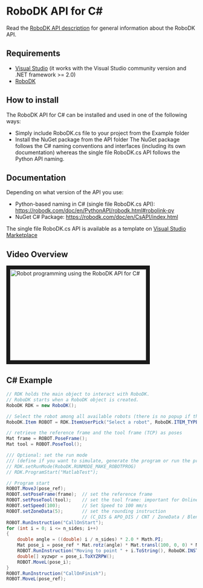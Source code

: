 RoboDK API for C#
======================
Read the [RoboDK API description](../README.md) for general information about the RoboDK API.

Requirements
------------
- [Visual Studio](https://www.visualstudio.com/downloads/) (it works with the Visual Studio community version and .NET framework >= 2.0)
- [RoboDK](https://robodk.com/download)

How to install
------------
The RoboDK API for C# can be installed and used in one of the following ways:
- Simply include RoboDK.cs file to your project from the Example folder
- Install the NuGet package from the API folder
The NuGet package follows the C# naming conventions and interfaces (including its own documentation) whereas the single file RoboDK.cs API follows the Python API naming.

Documentation
-------------
Depending on what version of the API you use:
- Python-based naming in C# (single file RoboDK.cs API): https://robodk.com/doc/en/PythonAPI/robodk.html#robolink-py
- NuGet C# Package: https://robodk.com/doc/en/CsAPI/index.html

The single file RoboDK.cs API is available as a template on [Visual Studio Marketplace](https://marketplace.visualstudio.com/items?itemName=RoboDK.RoboDK-Template)

Video Overview
--------------
<a href="http://www.youtube.com/watch?feature=player_embedded&v=3I6OK1Kd2Eo " target="_blank"><img src="http://img.youtube.com/vi/3I6OK1Kd2Eo/0.jpg" alt="Robot programming using the RoboDK API for C#" width="360" height="240" border="10" /></a>

C# Example
------------
```csharp
// RDK holds the main object to interact with RoboDK.
// RoboDK starts when a RoboDK object is created.
RoboDK RDK = new RoboDK();

// Select the robot among all available robots (there is no popup if there is only 1 robot)
RoboDK.Item ROBOT = RDK.ItemUserPick("Select a robot", RoboDK.ITEM_TYPE_ROBOT);

// retrieve the reference frame and the tool frame (TCP) as poses
Mat frame = ROBOT.PoseFrame();
Mat tool = ROBOT.PoseTool();

/// Optional: set the run mode 
/// (define if you want to simulate, generate the program or run the program on the robot)
// RDK.setRunMode(RoboDK.RUNMODE_MAKE_ROBOTPROG)
// RDK.ProgramStart("MatlabTest");

// Program start
ROBOT.MoveJ(pose_ref);
ROBOT.setPoseFrame(frame);  // set the reference frame
ROBOT.setPoseTool(tool);    // set the tool frame: important for Online Programming
ROBOT.setSpeed(100);        // Set Speed to 100 mm/s
ROBOT.setZoneData(5);       // set the rounding instruction 
                            // (C_DIS & APO_DIS / CNT / ZoneData / Blend Radius / ...)
ROBOT.RunInstruction("CallOnStart");
for (int i = 0; i <= n_sides; i++)
{
    double angle = ((double) i / n_sides) * 2.0 * Math.PI;
    Mat pose_i = pose_ref * Mat.rotz(angle) * Mat.transl(100, 0, 0) * Mat.rotz(-angle);
    ROBOT.RunInstruction("Moving to point " + i.ToString(), RoboDK.INSTRUCTION_COMMENT);
    double[] xyzwpr = pose_i.ToXYZRPW();
    ROBOT.MoveL(pose_i);
}
ROBOT.RunInstruction("CallOnFinish");
ROBOT.MoveL(pose_ref);
```
